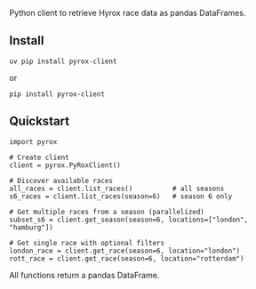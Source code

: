 Python client to retrieve Hyrox race data as pandas DataFrames.

## Install

```commandline
uv pip install pyrox-client
```
or 
```commandline
pip install pyrox-client
```

## Quickstart

```commandline
import pyrox

# Create client
client = pyrox.PyRoxClient()

# Discover available races
all_races = client.list_races()          # all seasons
s6_races = client.list_races(season=6)   # season 6 only

# Get multiple races from a season (parallelized)
subset_s6 = client.get_season(season=6, locations=["london", "hamburg"])

# Get single race with optional filters
london_race = client.get_race(season=6, location="london")
rott_race = client.get_race(season=6, location="rotterdam")
```

All functions return a pandas DataFrame. 


